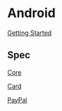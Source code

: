 # Android

[Getting Started](./GETTING_STARTED.md)

## Spec

[Core](./core/README.md)

[Card](./card/README.md)

[PayPal](./paypal/README.md)
